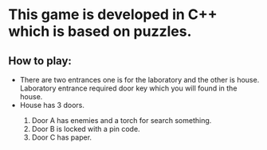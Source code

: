 <h1>This game is developed in C++ which is based on puzzles.</h1>

<h2>How to play:</h2>

<ul>
  <li>There are two entrances one is for the laboratory and the other is house. Laboratory entrance required door key which you will found in the house.</li>  
  <li>House has 3 doors.</li>  
  <ol>
    <li>Door A has enemies and a torch for search something.</li>
    <li>Door B is locked with a pin code.</li>
    <li>Door C has paper.</li>
  </ol>
  </ul
